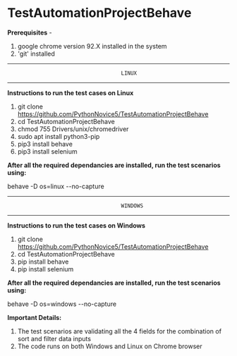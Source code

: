 # TestAutomationProjectBehave

**Prerequisites** - 
1. google chrome version 92.X installed in the system
2. 'git' installed 

---------------------------------------------------------------------------------------
                                        LINUX
---------------------------------------------------------------------------------------

**Instructions to run the test cases on Linux**

1. git clone https://github.com/PythonNovice5/TestAutomationProjectBehave
2. cd TestAutomationProjectBehave
3. chmod 755 Drivers/unix/chromedriver
4. sudo apt install python3-pip 
5. pip3 install behave
6. pip3 install selenium


**After all the required dependancies are installed, run the test scenarios using:**

behave -D os=linux --no-capture 


---------------------------------------------------------------------------------------
                                        WINDOWS
---------------------------------------------------------------------------------------

**Instructions to run the test cases on Windows**
1. git clone https://github.com/PythonNovice5/TestAutomationProjectBehave
2. cd TestAutomationProjectBehave
3. pip install behave
4. pip install selenium

**After all the required dependancies are installed, run the test scenarios using:**

behave -D os=windows --no-capture


**Important Details:**
1. The test scenarios are validating all the 4 fields for the combination of sort and filter data inputs
2. The code runs on both Windows and Linux on Chrome browser

